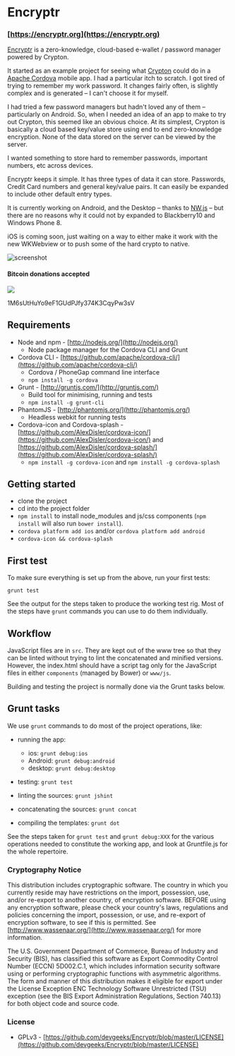 Encryptr
========

### [https://encryptr.org](https://encryptr.org)

[Encryptr](http://encryptr.devgeeks.org) is a zero-knowledge, cloud-based e-wallet / password manager powered by Crypton.

It started as an example project for seeing what [Crypton](https://crypton.io) could do in a [Apache Cordova](http://cordova.apache.org) mobile app. I had a particular itch to scratch. I got tired of trying to remember my work password. It changes fairly often, is slightly complex and is generated – I can't choose it for myself.

I had tried a few password managers but hadn't loved any of them – particularly on Android. So, when I needed an idea of an app to make to try out Crypton, this seemed like an obvious choice. At its simplest, Crypton is basically a cloud based key/value store using end to end zero-knowledge encryption. None of the data stored on the server can be viewed by the server.

I wanted something to store hard to remember passwords, important numbers, etc across devices.

Encryptr keeps it simple. It has three types of data it can store. Passwords, Credit Card numbers and general key/value pairs. It can easily be expanded to include other default entry types.

It is currently working on Android, and the Desktop – thanks to [NW.js](https://github.com/nwjs/nw.js) – but there are no reasons why it could not by expanded to Blackberry10 and Windows Phone 8.

iOS is coming soon, just waiting on a way to either make it work with the new WKWebview or to push some of the hard crypto to native.

![screenshot](http://f.cl.ly/items/2n1r3V1D0L3k3p1q2T2O/encryptr-screenshot.png)

#### Bitcoin donations accepted

<div>
  <a href="bitcoin:1M6sUtHuYo9eF1GUdPJfy374K3CqyPw3sV">
  <img src="http://i.imgur.com/GWj62ch.png" ></a>
  <p>1M6sUtHuYo9eF1GUdPJfy374K3CqyPw3sV</p>
</div>

## Requirements

- Node and npm - [http://nodejs.org/](http://nodejs.org/)
	- Node package manager for the Cordova CLI and Grunt
- Cordova CLI - [https://github.com/apache/cordova-cli/](https://github.com/apache/cordova-cli/)
	- Cordova / PhoneGap command line interface
  - `npm install -g cordova`
- Grunt - [http://gruntjs.com/](http://gruntjs.com/)
	- Build tool for minimising, running and tests
  - `npm install -g grunt-cli`
- PhantomJS - [http://phantomjs.org/](http://phantomjs.org/)
	- Headless webkit for running tests
- Cordova-icon and Cordova-splash - [https://github.com/AlexDisler/cordova-icon/](https://github.com/AlexDisler/cordova-icon/) and [https://github.com/AlexDisler/cordova-splash/](https://github.com/AlexDisler/cordova-splash/)
  - `npm install -g cordova-icon` and `npm install -g cordova-splash`

## Getting started

- clone the project
- cd into the project folder
- `npm install` to install node_modules and js/css components (`npm install` will also run `bower install`).
- `cordova platform add ios` and/or `cordova platform add android`
- `cordova-icon && cordova-splash`

## First test

To make sure everything is set up from the above, run your first tests:

   `grunt test`

See the output for the steps taken to produce the working test rig. Most of the steps have `grunt` commands you can use to do them individually.

## Workflow

JavaScript files are in `src`. They are kept out of the www tree so that they can be linted without trying to lint the concatenated and minified versions. However, the index.html should have a script tag only for the JavaScript files in either `components` (managed by Bower) or `www/js`.

Building and testing the project is normally done via the Grunt tasks below.

## Grunt tasks

We use `grunt` commands to do most of the project operations, like:

* running the app:
  * ios: `grunt debug:ios`
  * Android: `grunt debug:android`
  * desktop: `grunt debug:desktop`

* testing: `grunt test`
* linting the sources: `grunt jshint`
* concatenating the sources: `grunt concat`
* compiling the templates: `grunt dot`

See the steps taken for `grunt test` and `grunt debug:XXX` for the various operations needed to constitute the working app, and look at Gruntfile.js for the whole repertoire.

### Cryptography Notice

This distribution includes cryptographic software. The country in which you currently reside may have restrictions on the import, possession, use, and/or re-export to another country, of encryption software. BEFORE using any encryption software, please check your country's laws, regulations and policies concerning the import, possession, or use, and re-export of encryption software, to see if this is permitted. See [http://www.wassenaar.org/](http://www.wassenaar.org/) for more information.

The U.S. Government Department of Commerce, Bureau of Industry and Security (BIS), has classified this software as Export Commodity Control Number (ECCN) 5D002.C.1, which includes information security software using or performing cryptographic functions with asymmetric algorithms. The form and manner of this distribution makes it eligible for export under the License Exception ENC Technology Software Unrestricted (TSU) exception (see the BIS Export Administration Regulations, Section 740.13) for both object code and source code.

### License
- GPLv3 - [https://github.com/devgeeks/Encryptr/blob/master/LICENSE](https://github.com/devgeeks/Encryptr/blob/master/LICENSE)
